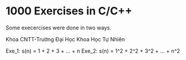# 1000 Exercises in C/C++
Some execercises were done in two ways.

Khoa CNTT-Trường Đại Học Khoa Học Tự Nhiên

Exe_1: s(n) = 1 + 2 + 3 + ... + n
Exe_2: s(n) = 1^2 + 2^2 + 3^2 + ... + n^2
